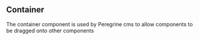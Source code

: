 ## Container

The container component is used by Peregrine cms to allow components to be dragged onto other components

